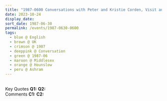 ```yaml
---
title: "1987-0600 Conversations with Peter and Kristie Corden, Visit and Lunch, Āśhram, Hounslow (Outer London), Middlesex, London, UK"
date: 2023-10-24
display_date: 
sort_date: 1987-06-30
permalink: /events/1987-0630-0600
tags:
  - blue @ English
  - brown @ UK
  - crimson @ 1987
  - deeppink @ Conversation
  - green @ 1987-06
  - maroon @ Middlesex
  - orange @ Hounslow
  - peru @ Ashram
---
```


<br>

<wave-list>
  <list-title color="DarkSeaGreen" width="55">Key Quotes</list-title>
  <list-item color="BlanchedAlmond" width="280"><b>Q1:</b> <i></i></list-item>
  <list-item color="Lavender" width="280"><b>Q2:</b> <i></i></list-item>
</wave-list>

<br>

<wave-list>
  <list-title color="DarkSeaGreen" width="55">Comments</list-title>
  <list-item color="BlanchedAlmond" width="280"><b>C1:</b> <i></i></list-item>
  <list-item color="Lavender" width="280"><b>C2:</b> <i></i></list-item>
</wave-list>